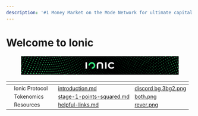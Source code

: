 ```yaml
---
description: '#1 Money Market on the Mode Network for ultimate capital efficiency.'
---
```


# Welcome to Ionic

<figure><img src=".gitbook/assets/banner medium 5sada.png" alt=""><figcaption></figcaption></figure>

<table data-view="cards"><thead><tr><th></th><th></th><th></th><th data-hidden data-card-target data-type="content-ref"></th><th data-hidden data-card-cover data-type="files"></th></tr></thead><tbody><tr><td></td><td>Ionic Protocol </td><td></td><td><a href="ionic-protocol/introduction.md">introduction.md</a></td><td><a href=".gitbook/assets/discord bg 3bg2.png">discord bg 3bg2.png</a></td></tr><tr><td></td><td>Tokenomics</td><td></td><td><a href="tokenomics/stage-1-points-squared.md">stage-1-points-squared.md</a></td><td><a href=".gitbook/assets/both.png">both.png</a></td></tr><tr><td></td><td>Resources </td><td></td><td><a href="resources/helpful-links.md">helpful-links.md</a></td><td><a href=".gitbook/assets/rever.png">rever.png</a></td></tr></tbody></table>
